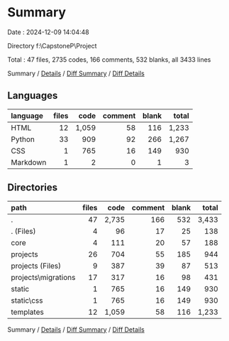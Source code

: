 # Summary

Date : 2024-12-09 14:04:48

Directory f:\\CapstoneP\\Project

Total : 47 files,  2735 codes, 166 comments, 532 blanks, all 3433 lines

Summary / [Details](details.md) / [Diff Summary](diff.md) / [Diff Details](diff-details.md)

## Languages
| language | files | code | comment | blank | total |
| :--- | ---: | ---: | ---: | ---: | ---: |
| HTML | 12 | 1,059 | 58 | 116 | 1,233 |
| Python | 33 | 909 | 92 | 266 | 1,267 |
| CSS | 1 | 765 | 16 | 149 | 930 |
| Markdown | 1 | 2 | 0 | 1 | 3 |

## Directories
| path | files | code | comment | blank | total |
| :--- | ---: | ---: | ---: | ---: | ---: |
| . | 47 | 2,735 | 166 | 532 | 3,433 |
| . (Files) | 4 | 96 | 17 | 25 | 138 |
| core | 4 | 111 | 20 | 57 | 188 |
| projects | 26 | 704 | 55 | 185 | 944 |
| projects (Files) | 9 | 387 | 39 | 87 | 513 |
| projects\\migrations | 17 | 317 | 16 | 98 | 431 |
| static | 1 | 765 | 16 | 149 | 930 |
| static\\css | 1 | 765 | 16 | 149 | 930 |
| templates | 12 | 1,059 | 58 | 116 | 1,233 |

Summary / [Details](details.md) / [Diff Summary](diff.md) / [Diff Details](diff-details.md)